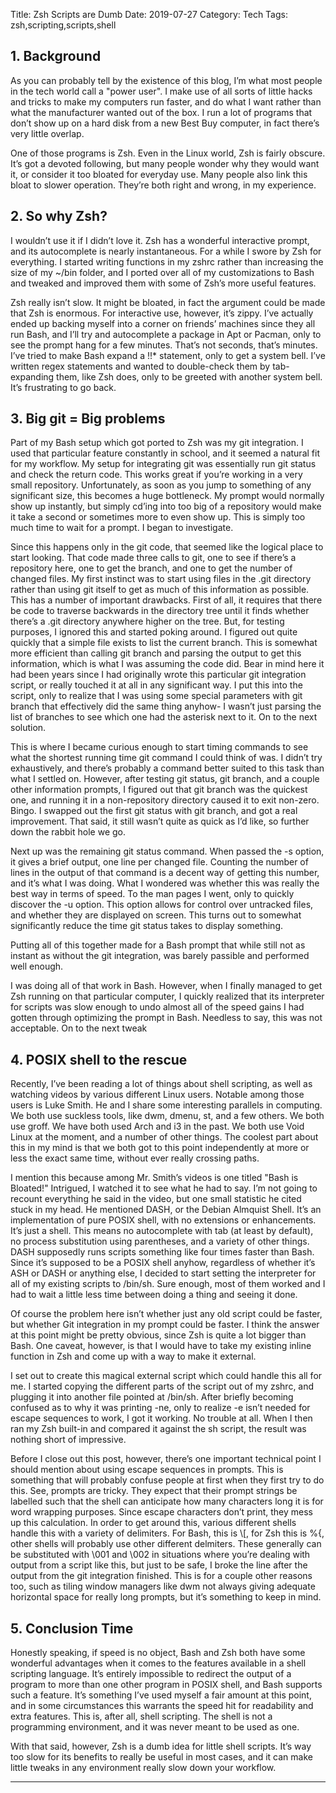 Title: Zsh Scripts are Dumb
Date: 2019-07-27
Category: Tech
Tags: zsh,scripting,scripts,shell

<h2>1. Background
<a name="1. Background"></a>
</h2>


<p style="margin-top: 1em">As you can probably tell by the
existence of this blog, I&rsquo;m what most people in the
tech world call a &quot;power user&quot;. I make use of all
sorts of little hacks and tricks to make my computers run
faster, and do what I want rather than what the manufacturer
wanted out of the box. I run a lot of programs that
don&rsquo;t show up on a hard disk from a new Best Buy
computer, in fact there&rsquo;s very little overlap.</p>

<p style="margin-top: 1em">One of those programs is Zsh.
Even in the Linux world, Zsh is fairly obscure. It&rsquo;s
got a devoted following, but many people wonder why they
would want it, or consider it too bloated for everyday use.
Many people also link this bloat to slower operation.
They&rsquo;re both right and wrong, in my experience.</p>

<h2>2. So why Zsh?
<a name="2. So why Zsh?"></a>
</h2>


<p style="margin-top: 1em">I wouldn&rsquo;t use it if I
didn&rsquo;t love it. Zsh has a wonderful interactive
prompt, and its autocomplete is nearly instantaneous. For a
while I swore by Zsh for everything. I started writing
functions in my zshrc rather than increasing the size of my
~/bin folder, and I ported over all of my customizations to
Bash and tweaked and improved them with some of Zsh&rsquo;s
more useful features.</p>

<p style="margin-top: 1em">Zsh really isn&rsquo;t slow. It
might be bloated, in fact the argument could be made that
Zsh is enormous. For interactive use, however, it&rsquo;s
zippy. I&rsquo;ve actually ended up backing myself into a
corner on friends&rsquo; machines since they all run Bash,
and I&rsquo;ll try and autocomplete a package in Apt or
Pacman, only to see the prompt hang for a few minutes.
That&rsquo;s not seconds, that&rsquo;s minutes. I&rsquo;ve
tried to make Bash expand a !!* statement, only to get a
system bell. I&rsquo;ve written regex statements and wanted
to double-check them by tab-expanding them, like Zsh does,
only to be greeted with another system bell. It&rsquo;s
frustrating to go back.</p>

<h2>3. Big git = Big problems
<a name="3. Big git = Big problems"></a>
</h2>


<p style="margin-top: 1em">Part of my Bash setup which got
ported to Zsh was my git integration. I used that particular
feature constantly in school, and it seemed a natural fit
for my workflow. My setup for integrating git was
essentially run git status and check the return code. This
works great if you&rsquo;re working in a very small
repository. Unfortunately, as soon as you jump to something
of any significant size, this becomes a huge bottleneck. My
prompt would normally show up instantly, but simply
cd&rsquo;ing into too big of a repository would make it take
a second or sometimes more to even show up. This is simply
too much time to wait for a prompt. I began to
investigate.</p>

<p style="margin-top: 1em">Since this happens only in the
git code, that seemed like the logical place to start
looking. That code made three calls to git, one to see if
there&rsquo;s a repository here, one to get the branch, and
one to get the number of changed files. My first instinct
was to start using files in the .git directory rather than
using git itself to get as much of this information as
possible. This has a number of important drawbacks. First of
all, it requires that there be code to traverse backwards in
the directory tree until it finds whether there&rsquo;s a
.git directory anywhere higher on the tree. But, for testing
purposes, I ignored this and started poking around. I
figured out quite quickly that a simple file exists to list
the current branch. This is somewhat more efficient than
calling git branch and parsing the output to get this
information, which is what I was assuming the code did. Bear
in mind here it had been years since I had originally wrote
this particular git integration script, or really touched it
at all in any significant way. I put this into the script,
only to realize that I was using some special parameters
with git branch that effectively did the same thing anyhow-
I wasn&rsquo;t just parsing the list of branches to see
which one had the asterisk next to it. On to the next
solution.</p>

<p style="margin-top: 1em">This is where I became curious
enough to start timing commands to see what the shortest
running time git command I could think of was. I
didn&rsquo;t try exhaustively, and there&rsquo;s probably a
command better suited to this task than what I settled on.
However, after testing git status, git branch, and a couple
other information prompts, I figured out that git branch was
the quickest one, and running it in a non-repository
directory caused it to exit non-zero. Bingo. I swapped out
the first git status with git branch, and got a real
improvement. That said, it still wasn&rsquo;t quite as quick
as I&rsquo;d like, so further down the rabbit hole we
go.</p>

<p style="margin-top: 1em">Next up was the remaining git
status command. When passed the -s option, it gives a brief
output, one line per changed file. Counting the number of
lines in the output of that command is a decent way of
getting this number, and it&rsquo;s what I was doing. What I
wondered was whether this was really the best way in terms
of speed. To the man pages I went, only to quickly discover
the -u option. This option allows for control over untracked
files, and whether they are displayed on screen. This turns
out to somewhat significantly reduce the time git status
takes to display something.</p>

<p style="margin-top: 1em">Putting all of this together
made for a Bash prompt that while still not as instant as
without the git integration, was barely passible and
performed well enough.</p>

<p style="margin-top: 1em">I was doing all of that work in
Bash. However, when I finally managed to get Zsh running on
that particular computer, I quickly realized that its
interpreter for scripts was slow enough to undo almost all
of the speed gains I had gotten through optimizing the
prompt in Bash. Needless to say, this was not acceptable. On
to the next tweak</p>

<h2>4. POSIX shell to the rescue
<a name="4. POSIX shell to the rescue"></a>
</h2>


<p style="margin-top: 1em">Recently, I&rsquo;ve been
reading a lot of things about shell scripting, as well as
watching videos by various different Linux users. Notable
among those users is Luke Smith. He and I share some
interesting parallels in computing. We both use suckless
tools, like dwm, dmenu, st, and a few others. We both use
groff. We have both used Arch and i3 in the past. We both
use Void Linux at the moment, and a number of other things.
The coolest part about this in my mind is that we both got
to this point independently at more or less the exact same
time, without ever really crossing paths.</p>

<p style="margin-top: 1em">I mention this because among Mr.
Smith&rsquo;s videos is one titled &quot;Bash is
Bloated!&quot; Intrigued, I watched it to see what he had to
say. I&rsquo;m not going to recount everything he said in
the video, but one small statistic he cited stuck in my
head. He mentioned DASH, or the Debian Almquist Shell.
It&rsquo;s an implementation of pure POSIX shell, with no
extensions or enhancements. It&rsquo;s just a shell. This
means no autocomplete with tab (at least by default), no
process substitution using parentheses, and a variety of
other things. DASH supposedly runs scripts something like
four times faster than Bash. Since it&rsquo;s supposed to be
a POSIX shell anyhow, regardless of whether it&rsquo;s ASH
or DASH or anything else, I decided to start setting the
interpreter for all of my existing scripts to /bin/sh. Sure
enough, most of them worked and I had to wait a little less
time between doing a thing and seeing it done.</p>

<p style="margin-top: 1em">Of course the problem here
isn&rsquo;t whether just any old script could be faster, but
whether Git integration in my prompt could be faster. I
think the answer at this point might be pretty obvious,
since Zsh is quite a lot bigger than Bash. One caveat,
however, is that I would have to take my existing inline
function in Zsh and come up with a way to make it
external.</p>

<p style="margin-top: 1em">I set out to create this magical
external script which could handle this all for me. I
started copying the different parts of the script out of my
zshrc, and plugging it into another file pointed at /bin/sh.
After briefly becoming confused as to why it was printing
-ne, only to realize -e isn&rsquo;t needed for escape
sequences to work, I got it working. No trouble at all. When
I then ran my Zsh built-in and compared it against the sh
script, the result was nothing short of impressive.</p>

<p style="margin-top: 1em">Before I close out this post,
however, there&rsquo;s one important technical point I
should mention about using escape sequences in prompts. This
is something that will probably confuse people at first when
they first try to do this. See, prompts are tricky. They
expect that their prompt strings be labelled such that the
shell can anticipate how many characters long it is for word
wrapping purposes. Since escape characters don&rsquo;t
print, they mess up this calculation. In order to get around
this, various different shells handle this with a variety of
delimiters. For Bash, this is \[, for Zsh this is %{, other
shells will probably use other different delmiters. These
generally can be substituted with \001 and \002 in
situations where you&rsquo;re dealing with output from a
script like this, but just to be safe, I broke the line
after the output from the git integration finished. This is
for a couple other reasons too, such as tiling window
managers like dwm not always giving adequate horizontal
space for really long prompts, but it&rsquo;s something to
keep in mind.</p>

<h2>5. Conclusion Time
<a name="5. Conclusion Time"></a>
</h2>


<p style="margin-top: 1em">Honestly speaking, if speed is
no object, Bash and Zsh both have some wonderful advantages
when it comes to the features available in a shell scripting
language. It&rsquo;s entirely impossible to redirect the
output of a program to more than one other program in POSIX
shell, and Bash supports such a feature. It&rsquo;s
something I&rsquo;ve used myself a fair amount at this
point, and in some circumstances this warrants the speed hit
for readability and extra features. This is, after all,
shell scripting. The shell is not a programming environment,
and it was never meant to be used as one.</p>

<p style="margin-top: 1em">With that said, however, Zsh is
a dumb idea for little shell scripts. It&rsquo;s way too
slow for its benefits to really be useful in most cases, and
it can make little tweaks in any environment really slow
down your workflow.</p>
<hr>
